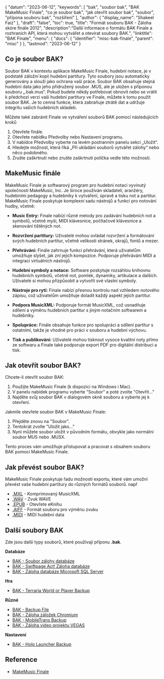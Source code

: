 {
"datum": "2023-06-12",
  "keywords": [
"bak",
"soubor bak",
"BAK MakeMusic Finale",
"co je soubor bak",
"jak otevřít soubor bak",
"soubor",
"přípona souboru bak",
"rozšíření"
],
  "author": {
"display_name": "Shakeel Faiz"
},
"draft": "false",
"toc": true,
"title": "Formát souboru BAK - Záloha skóre finále 2012",
  "description":"Další informace o formátu BAK Finale a rozhraních API, která mohou vytvářet a otevírat soubory BAK.",
"linktitle": "BAK Finale",
  "menu": {
    "docs": {
      "identifier": "misc-bak-finale",
      "parent": "misc"
}
},
"lastmod": "2023-06-12"
}

## Co je soubor BAK?

Soubor BAK v kontextu aplikace MakeMusic Finale, hudební notace, je v podstatě záložní kopií hudební partitury. Tyto soubory jsou automaticky generovány a slouží jako ochrana vaší práce. Soubor BAK obsahuje stejná hudební data jako jeho přidružený soubor .MUS, ale je uložen s příponou souboru „.bak.mus“. Pokud budete někdy potřebovat obnovit nebo se vrátit k předchozí verzi vaší hudební partitury ve Finale, můžete k tomu použít soubor BAK. Je to cenná funkce, která zabraňuje ztrátě dat a udržuje integritu vašich hudebních skladeb.

Můžete také zabránit Finale ve vytváření souborů BAK pomocí následujících kroků

1. Otevřete finále.
2. Otevřete nabídku Předvolby nebo Nastavení programu.
3. V nabídce Předvolby vyberte na levém postranním panelu sekci „Uložit“.
4. Hledejte možnost, která říká „Při ukládání souborů vytvářet zálohy“ nebo něco podobného.
5. Zrušte zaškrtnutí nebo zrušte zaškrtnutí políčka vedle této možnosti.

## MakeMusic finále

MakeMusic Finale je softwarový program pro hudební notaci vyvinutý společností MakeMusic, Inc. Je široce používán skladateli, aranžéry, hudebními pedagogy a hudebníky k vytváření, úpravě a tisku not a partitur. MakeMusic Finale poskytuje komplexní sadu nástrojů a funkcí pro notování hudby, včetně:

- **Music Entry:** Finale nabízí různé metody pro zadávání hudebních not a symbolů, včetně myši, MIDI klávesnice, počítačové klávesnice a skenování tištěných not.

- **Rozvržení partitury:** Uživatelé mohou ovládat rozvržení a formátování svých hudebních partitur, včetně velikosti stránek, okrajů, fontů a mezer.

- **Přehrávání:** Finále zahrnuje funkci přehrávání, která uživatelům umožňuje slyšet, jak zní jejich kompozice. Podporuje přehrávání MIDI a integraci virtuálních nástrojů.

- **Hudební symboly a notace:** Software poskytuje rozsáhlou knihovnu hudebních symbolů, včetně not, pomlek, dynamiky, artikulace a dalších. Uživatelé si mohou přizpůsobit a vytvořit své vlastní symboly.

- **Nástroje pro rytí:** Finale nabízí přesnou kontrolu nad vzhledem notového zápisu, což uživatelům umožňuje doladit každý aspekt jejich partitur.

- **Podpora MusicXML:** Podporuje formát MusicXML, což usnadňuje sdílení a výměnu hudebních partitur s jiným notačním softwarem a hudebníky.

- **Spolupráce:** Finále obsahuje funkce pro spolupráci a sdílení partitur s ostatními, takže je vhodné pro práci v souboru a hudební výchovu.

- **Tisk a publikování:** Uživatelé mohou tisknout vysoce kvalitní noty přímo ze softwaru a Finale také podporuje export PDF pro digitální distribuci a tisk.

## Jak otevřít soubor BAK?

Chcete-li otevřít soubor BAK:

1. Použijte MakeMusic Finale (k dispozici na Windows i Mac).
2. V panelu nabídek programu vyberte "Soubor" a poté zvolte "Otevřít..."
3. Najděte svůj soubor BAK v dialogovém okně souboru a vyberte jej k otevření.

Jakmile otevřete soubor BAK v MakeMusic Finale:

1. Přejděte znovu na "Soubor".
2. Tentokrát zvolte "Uložit jako..."
3. Nyní můžete soubor uložit v původním formátu, obvykle jako normální soubor MUS nebo .MUSX.

Tento proces vám umožňuje přistupovat a pracovat s obsahem souboru BAK pomocí MakeMusic Finale.

## Jak převést soubor BAK?

MakeMusic Finale poskytuje řadu možností exportu, které vám umožní převést vaše hudební partitury do různých formátů souborů. např

- [.MXL](/cs/audio/mxl/) - Komprimovaný MusicXML
- [.WAV](/cs/audio/wav/) - Zvuk WAVE
- [.EPUB](/cs/ebook/epub/) - Otevřete eKnihu
- [.AIFF](/cs/audio/aiff/) - Formát souboru pro výměnu zvuku
- [.MIDI](/cs/audio/mid/) - MIDI hudební data

## Další soubory BAK

Zde jsou další typy souborů, které používají příponu **.bak**.

**Databáze**
- [BAK - Soubor zálohy databáze](/cs/database/bak/)
- [BAK - Swiftpage Act! Záloha databáze](/cs/databáze/bak-act/)
- [BAK - Záloha databáze Microsoft SQL Server](/cs/database/bak-sqlserver/)

**Hra**
- [BAK - Terraria World or Player Backup](/cs/game/bak-terraria/)

**Různé**
- [BAK - Backup File](/cs/misc/bak-backup/)
- [BAK - Záloha záložek Chromium](/cs/misc/bak-chromium/)
- [BAK - MobileTrans Backup](/cs/misc/bak-mobiletrans/)
- [BAK - Záloha video projektu VEGAS](/cs/misc/bak-vegas/)

**Nastavení**
- [BAK - Holo Launcher Backup](/cs/settings/bak-holo/)

## Reference
* [MakeMusic Finale](https://en.wikipedia.org/wiki/Finale_(scorewriter))
